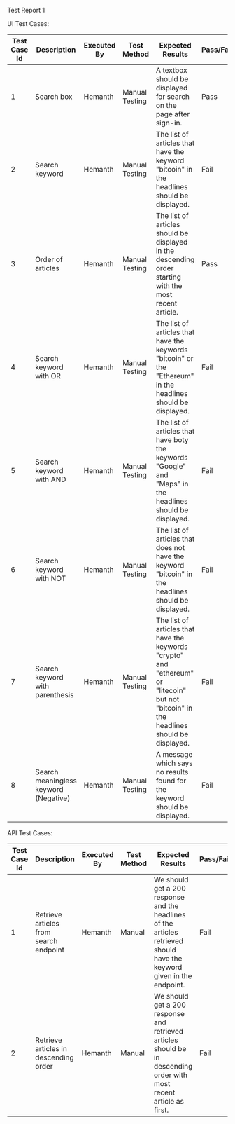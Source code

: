 
Test Report 1 

UI Test Cases:

| Test Case Id | Description | Executed By | Test Method | Expected Results | Pass/Fail |
| ------------ | ----------- | ----------- | ----------- | ---------------- | --------- |
| 1 | Search box | Hemanth | Manual Testing | A textbox should be displayed for search on the page after sign-in. | Pass |
| 2 | Search keyword | Hemanth | Manual Testing | The list of articles that have the keyword "bitcoin" in the headlines should be displayed. | Fail |
| 3 | Order of articles | Hemanth | Manual Testing | The list of articles should be displayed in the descending order starting with the most recent article. | Pass |
| 4 | Search keyword with OR | Hemanth | Manual Testing | The list of articles that have the keywords "bitcoin" or the "Ethereum" in the headlines should be displayed. | Fail |
| 5 | Search keyword with AND | Hemanth | Manual Testing | The list of articles that have boty the keywords "Google" and "Maps" in the headlines should be displayed. | Fail |
| 6 | Search keyword with NOT | Hemanth | Manual Testing | The list of articles that does not have the keyword "bitcoin" in the headlines should be displayed. | Fail |
| 7 | Search keyword with parenthesis | Hemanth | Manual Testing | The list of articles that have the keywords "crypto" and "ethereum" or "litecoin"  but not "bitcoin" in the headlines should be displayed. | Fail |
| 8 | Search meaningless keyword (Negative) | Hemanth | Manual Testing | A message which says no results found for the keyword should be displayed. | Fail |




API Test Cases:

| Test Case Id | Description | Executed By | Test Method | Expected Results | Pass/Fail |
| ------------ | ----------- | ----------- | ----------- | ---------------- | --------- |
| 1 | Retrieve articles from search endpoint | Hemanth | Manual | We should get a 200 response and the headlines of the articles retrieved should have the keyword given in the endpoint. | Fail |
| 2 | Retrieve articles in descending order | Hemanth | Manual | We should get a 200 response and retrieved articles should be in descending order with most recent article as first. | Fail |
